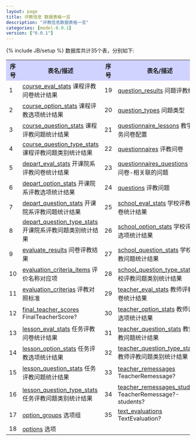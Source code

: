 ```yaml
---
layout: page
title: 评教信息 数据表格一览
description: "评教信息数据表格一览"
categories: [model-0.0.1]
version: ["0.0.1"]
---
```

{% include JB/setup %}
数据库共计35个表，分别如下:

<table class="table table-bordered table-striped table-condensed">
  <tr>
    <th style="background-color:#D0D3FF">序号</th>
    <th style="background-color:#D0D3FF">表名/描述</th>
    <th style="background-color:#D0D3FF">序号</th>
    <th style="background-color:#D0D3FF">表名/描述</th>
  </tr>
  <tr>
    <td>1</td>
    <td><a href="course_results.html#courseevalstats">course_eval_stats</a> 课程评教问卷统计结果</td>
    <td>19</td>
    <td><a href="detail_results.html#questionresults">question_results</a> 问题评教结果</td>
  </tr>
  <tr>
    <td>2</td>
    <td><a href="course_results.html#courseoptionstats">course_option_stats</a> 课程评教选项统计结果</td>
    <td>20</td>
    <td><a href="questionnaires.html#questiontypes">question_types</a> 问题类型</td>
  </tr>
  <tr>
    <td>3</td>
    <td><a href="course_results.html#coursequestionstats">course_question_stats</a> 课程评教问题统计结果</td>
    <td>21</td>
    <td><a href="misc.html#questionnairelessons">questionnaire_lessons</a> 教学任务问卷配置</td>
  </tr>
  <tr>
    <td>4</td>
    <td><a href="course_results.html#coursequestiontypestats">course_question_type_stats</a> 课程评教问题类别统计结果</td>
    <td>22</td>
    <td><a href="questionnaires.html#questionnaires">questionnaires</a> 评教问卷</td>
  </tr>
  <tr>
    <td>5</td>
    <td><a href="depart_results.html#departevalstats">depart_eval_stats</a> 开课院系评教问卷统计结果</td>
    <td>23</td>
    <td><a href="questionnaires.html#questionnairesquestions">questionnaires_questions</a> 评教问卷-相关联的问题</td>
  </tr>
  <tr>
    <td>6</td>
    <td><a href="depart_results.html#departoptionstats">depart_option_stats</a> 开课院系评教选项统计结果</td>
    <td>24</td>
    <td><a href="questionnaires.html#questions">questions</a> 评教问题</td>
  </tr>
  <tr>
    <td>7</td>
    <td><a href="depart_results.html#departquestionstats">depart_question_stats</a> 开课院系评教问题统计结果</td>
    <td>25</td>
    <td><a href="college_results.html#schoolevalstats">school_eval_stats</a> 学校评教问卷统计结果</td>
  </tr>
  <tr>
    <td>8</td>
    <td><a href="depart_results.html#departquestiontypestats">depart_question_type_stats</a> 开课院系评教问题类别统计结果</td>
    <td>26</td>
    <td><a href="college_results.html#schooloptionstats">school_option_stats</a> 学校评教选项统计结果</td>
  </tr>
  <tr>
    <td>9</td>
    <td><a href="detail_results.html#evaluateresults">evaluate_results</a> 问卷评教结果</td>
    <td>27</td>
    <td><a href="college_results.html#schoolquestionstats">school_question_stats</a> 学校评教问题统计结果</td>
  </tr>
  <tr>
    <td>10</td>
    <td><a href="misc.html#evaluationcriteriaitems">evaluation_criteria_items</a> 评价名称对应项</td>
    <td>28</td>
    <td><a href="college_results.html#schoolquestiontypestats">school_question_type_stats</a> 学校评教问题类别统计结果</td>
  </tr>
  <tr>
    <td>11</td>
    <td><a href="misc.html#evaluationcriterias">evaluation_criterias</a> 评教对照标准</td>
    <td>29</td>
    <td><a href="teacher_results.html#teacherevalstats">teacher_eval_stats</a> 教师评教问卷统计结果</td>
  </tr>
  <tr>
    <td>12</td>
    <td><a href="misc.html#finalteacherscores">final_teacher_scores</a> FinalTeacherScore?</td>
    <td>30</td>
    <td><a href="teacher_results.html#teacheroptionstats">teacher_option_stats</a> 教师评教选项统计结果</td>
  </tr>
  <tr>
    <td>13</td>
    <td><a href="results.html#lessonevalstats">lesson_eval_stats</a> 任务评教问卷统计结果</td>
    <td>31</td>
    <td><a href="teacher_results.html#teacherquestionstats">teacher_question_stats</a> 教师评教问题统计结果</td>
  </tr>
  <tr>
    <td>14</td>
    <td><a href="results.html#lessonoptionstats">lesson_option_stats</a> 任务评教选项统计结果</td>
    <td>32</td>
    <td><a href="teacher_results.html#teacherquestiontypestats">teacher_question_type_stats</a> 教师评教问题类别统计结果</td>
  </tr>
  <tr>
    <td>15</td>
    <td><a href="results.html#lessonquestionstats">lesson_question_stats</a> 任务评教问题统计结果</td>
    <td>33</td>
    <td><a href="teacher_results.html#teacherremessages">teacher_remessages</a> TeacherRemessage?</td>
  </tr>
  <tr>
    <td>16</td>
    <td><a href="results.html#lessonquestiontypestats">lesson_question_type_stats</a> 任务评教问题类别统计结果</td>
    <td>34</td>
    <td><a href="teacher_results.html#teacherremessagesstudents">teacher_remessages_students</a> TeacherRemessage?-students?</td>
  </tr>
  <tr>
    <td>17</td>
    <td><a href="questionnaires.html#optiongroups">option_groups</a> 选项组</td>
    <td>35</td>
    <td><a href="misc.html#textevaluations">text_evaluations</a> TextEvaluation?</td>
  </tr>
  <tr>
    <td>18</td>
    <td><a href="questionnaires.html#options">options</a> 选项</td>
    <td></td>
    <td></td>
  </tr>
</table>
